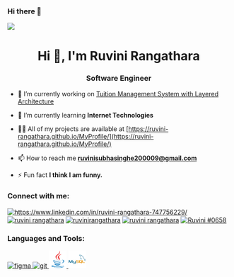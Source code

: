 ### Hi there 👋
<img src = "https://www.hp.com/us-en/shop/app/assets/images/uploads/prod/best-desktop-computer-for-programming-and-coding1619724622982369.jpg">
<h1 align="center">Hi 👋, I'm Ruvini Rangathara</h1>
<h3 align="center">Software Engineer</h3>

- 🔭 I’m currently working on [Tuition Management System with Layered Architecture](https://github.com/Ruvini-Rangathara/1st-Layered-Project)

- 🌱 I’m currently learning **Internet Technologies**

- 👨‍💻 All of my projects are available at [https://ruvini-rangathara.github.io/MyProfile/](https://ruvini-rangathara.github.io/MyProfile/)

- 📫 How to reach me **ruvinisubhasinghe200009@gmail.com**

- ⚡ Fun fact **I think I am funny.**

<h3 align="left">Connect with me:</h3>
<p align="left">
<a href="https://linkedin.com/in/https://www.linkedin.com/in/ruvini-rangathara-747756229/" target="blank"><img align="center" src="https://raw.githubusercontent.com/rahuldkjain/github-profile-readme-generator/master/src/images/icons/Social/linked-in-alt.svg" alt="https://www.linkedin.com/in/ruvini-rangathara-747756229/" height="30" width="40" /></a>
<a href="https://fb.com/ruvini rangathara" target="blank"><img align="center" src="https://raw.githubusercontent.com/rahuldkjain/github-profile-readme-generator/master/src/images/icons/Social/facebook.svg" alt="ruvini rangathara" height="30" width="40" /></a>
<a href="https://dribbble.com/ruvinirangathara" target="blank"><img align="center" src="https://raw.githubusercontent.com/rahuldkjain/github-profile-readme-generator/master/src/images/icons/Social/dribbble.svg" alt="ruvinirangathara" height="30" width="40" /></a>
<a href="https://www.hackerrank.com/ruvini rangathara" target="blank"><img align="center" src="https://raw.githubusercontent.com/rahuldkjain/github-profile-readme-generator/master/src/images/icons/Social/hackerrank.svg" alt="ruvini rangathara" height="30" width="40" /></a>
<a href="https://discord.gg/Ruvini #0658" target="blank"><img align="center" src="https://raw.githubusercontent.com/rahuldkjain/github-profile-readme-generator/master/src/images/icons/Social/discord.svg" alt="Ruvini #0658" height="30" width="40" /></a>
</p>

<h3 align="left">Languages and Tools:</h3>
<p align="left"> <a href="https://www.figma.com/" target="_blank" rel="noreferrer"> <img src="https://www.vectorlogo.zone/logos/figma/figma-icon.svg" alt="figma" width="40" height="40"/> </a> <a href="https://git-scm.com/" target="_blank" rel="noreferrer"> <img src="https://www.vectorlogo.zone/logos/git-scm/git-scm-icon.svg" alt="git" width="40" height="40"/> </a> <a href="https://www.java.com" target="_blank" rel="noreferrer"> <img src="https://raw.githubusercontent.com/devicons/devicon/master/icons/java/java-original.svg" alt="java" width="40" height="40"/> </a> <a href="https://www.mysql.com/" target="_blank" rel="noreferrer"> <img src="https://raw.githubusercontent.com/devicons/devicon/master/icons/mysql/mysql-original-wordmark.svg" alt="mysql" width="40" height="40"/> </a> </p>




<!--
**Ruvini-Rangathara/Ruvini-Rangathara** is a ✨ _special_ ✨ repository because its `README.md` (this file) appears on your GitHub profile.

Here are some ideas to get you started:

